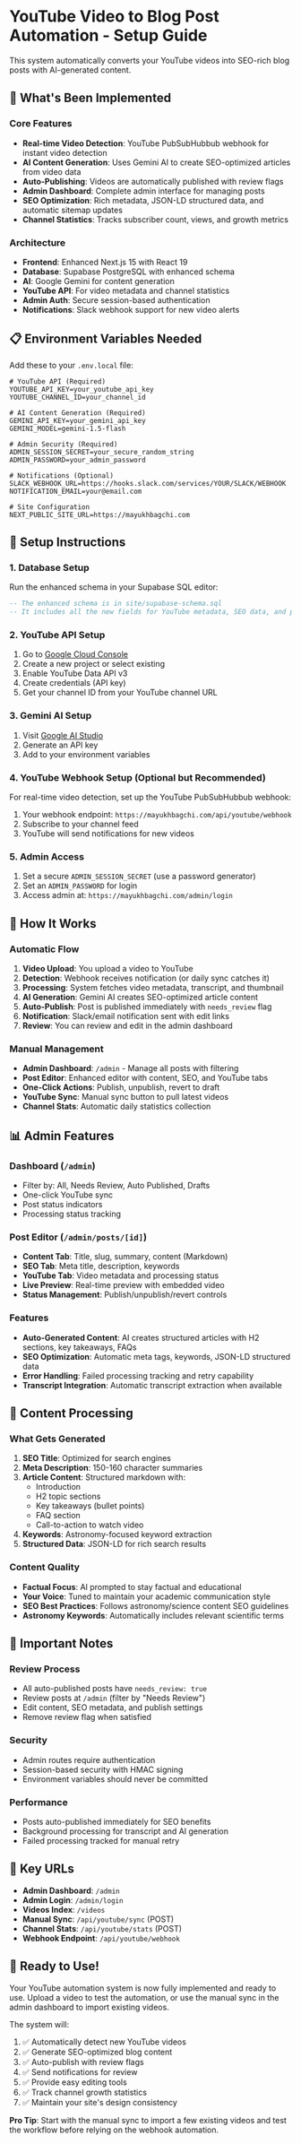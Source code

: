 # YouTube Video to Blog Post Automation - Setup Guide

This system automatically converts your YouTube videos into SEO-rich blog posts with AI-generated content.

## 🚀 What's Been Implemented

### Core Features
- **Real-time Video Detection**: YouTube PubSubHubbub webhook for instant video detection
- **AI Content Generation**: Uses Gemini AI to create SEO-optimized articles from video data
- **Auto-Publishing**: Videos are automatically published with review flags
- **Admin Dashboard**: Complete admin interface for managing posts
- **SEO Optimization**: Rich metadata, JSON-LD structured data, and automatic sitemap updates
- **Channel Statistics**: Tracks subscriber count, views, and growth metrics

### Architecture
- **Frontend**: Enhanced Next.js 15 with React 19
- **Database**: Supabase PostgreSQL with enhanced schema
- **AI**: Google Gemini for content generation
- **YouTube API**: For video metadata and channel statistics
- **Admin Auth**: Secure session-based authentication
- **Notifications**: Slack webhook support for new video alerts

## 📋 Environment Variables Needed

Add these to your `.env.local` file:

```env
# YouTube API (Required)
YOUTUBE_API_KEY=your_youtube_api_key
YOUTUBE_CHANNEL_ID=your_channel_id

# AI Content Generation (Required)
GEMINI_API_KEY=your_gemini_api_key
GEMINI_MODEL=gemini-1.5-flash

# Admin Security (Required)
ADMIN_SESSION_SECRET=your_secure_random_string
ADMIN_PASSWORD=your_admin_password

# Notifications (Optional)
SLACK_WEBHOOK_URL=https://hooks.slack.com/services/YOUR/SLACK/WEBHOOK
NOTIFICATION_EMAIL=your@email.com

# Site Configuration
NEXT_PUBLIC_SITE_URL=https://mayukhbagchi.com
```

## 🔧 Setup Instructions

### 1. Database Setup

Run the enhanced schema in your Supabase SQL editor:

```sql
-- The enhanced schema is in site/supabase-schema.sql
-- It includes all the new fields for YouTube metadata, SEO data, and processing status
```

### 2. YouTube API Setup

1. Go to [Google Cloud Console](https://console.cloud.google.com/)
2. Create a new project or select existing
3. Enable YouTube Data API v3
4. Create credentials (API key)
5. Get your channel ID from your YouTube channel URL

### 3. Gemini AI Setup

1. Visit [Google AI Studio](https://aistudio.google.com/app/apikey)
2. Generate an API key
3. Add to your environment variables

### 4. YouTube Webhook Setup (Optional but Recommended)

For real-time video detection, set up the YouTube PubSubHubbub webhook:

1. Your webhook endpoint: `https://mayukhbagchi.com/api/youtube/webhook`
2. Subscribe to your channel feed
3. YouTube will send notifications for new videos

### 5. Admin Access

1. Set a secure `ADMIN_SESSION_SECRET` (use a password generator)
2. Set an `ADMIN_PASSWORD` for login
3. Access admin at: `https://mayukhbagchi.com/admin/login`

## 🎯 How It Works

### Automatic Flow
1. **Video Upload**: You upload a video to YouTube
2. **Detection**: Webhook receives notification (or daily sync catches it)
3. **Processing**: System fetches video metadata, transcript, and thumbnail
4. **AI Generation**: Gemini AI creates SEO-optimized article content
5. **Auto-Publish**: Post is published immediately with `needs_review` flag
6. **Notification**: Slack/email notification sent with edit links
7. **Review**: You can review and edit in the admin dashboard

### Manual Management
- **Admin Dashboard**: `/admin` - Manage all posts with filtering
- **Post Editor**: Enhanced editor with content, SEO, and YouTube tabs
- **One-Click Actions**: Publish, unpublish, revert to draft
- **YouTube Sync**: Manual sync button to pull latest videos
- **Channel Stats**: Automatic daily statistics collection

## 📊 Admin Features

### Dashboard (`/admin`)
- Filter by: All, Needs Review, Auto Published, Drafts
- One-click YouTube sync
- Post status indicators
- Processing status tracking

### Post Editor (`/admin/posts/[id]`)
- **Content Tab**: Title, slug, summary, content (Markdown)
- **SEO Tab**: Meta title, description, keywords
- **YouTube Tab**: Video metadata and processing status
- **Live Preview**: Real-time preview with embedded video
- **Status Management**: Publish/unpublish/revert controls

### Features
- **Auto-Generated Content**: AI creates structured articles with H2 sections, key takeaways, FAQs
- **SEO Optimization**: Automatic meta tags, keywords, JSON-LD structured data
- **Error Handling**: Failed processing tracking and retry capability
- **Transcript Integration**: Automatic transcript extraction when available

## 🔄 Content Processing

### What Gets Generated
1. **SEO Title**: Optimized for search engines
2. **Meta Description**: 150-160 character summaries
3. **Article Content**: Structured markdown with:
   - Introduction
   - H2 topic sections
   - Key takeaways (bullet points)
   - FAQ section
   - Call-to-action to watch video
4. **Keywords**: Astronomy-focused keyword extraction
5. **Structured Data**: JSON-LD for rich search results

### Content Quality
- **Factual Focus**: AI prompted to stay factual and educational
- **Your Voice**: Tuned to maintain your academic communication style
- **SEO Best Practices**: Follows astronomy/science content SEO guidelines
- **Astronomy Keywords**: Automatically includes relevant scientific terms

## 🚨 Important Notes

### Review Process
- All auto-published posts have `needs_review: true`
- Review posts at `/admin` (filter by "Needs Review")
- Edit content, SEO metadata, and publish settings
- Remove review flag when satisfied

### Security
- Admin routes require authentication
- Session-based security with HMAC signing
- Environment variables should never be committed

### Performance
- Posts auto-published immediately for SEO benefits
- Background processing for transcript and AI generation
- Failed processing tracked for manual retry

## 🔗 Key URLs

- **Admin Dashboard**: `/admin`
- **Admin Login**: `/admin/login`
- **Videos Index**: `/videos`
- **Manual Sync**: `/api/youtube/sync` (POST)
- **Channel Stats**: `/api/youtube/stats` (POST)
- **Webhook Endpoint**: `/api/youtube/webhook`

## 🎉 Ready to Use!

Your YouTube automation system is now fully implemented and ready to use. Upload a video to test the automation, or use the manual sync in the admin dashboard to import existing videos.

The system will:
1. ✅ Automatically detect new YouTube videos
2. ✅ Generate SEO-optimized blog content
3. ✅ Auto-publish with review flags
4. ✅ Send notifications for review
5. ✅ Provide easy editing tools
6. ✅ Track channel growth statistics
7. ✅ Maintain your site's design consistency

**Pro Tip**: Start with the manual sync to import a few existing videos and test the workflow before relying on the webhook automation.

